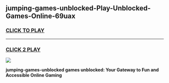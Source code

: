 
## jumping-games-unblocked-Play-Unblocked-Games-Online-69uax
<h3>
<a href="https://premium76.site?title=jumping-games-unblocked&ref=25A">CLICK TO PLAY</a></h3>
<hr>

<h3>
<a href="https://premium76.site?title=jumping-games-unblocked&ref=25A">CLICK 2 PLAY</a>
  
</h3>

<a href="https://premium76.site?title=jumping-games-unblocked&ref=25A"><img src="https://clearcache.store/games.png"></a>


**jumping-games-unblocked games unblocked: Your Gateway to Fun and Accessible Online Gaming**
